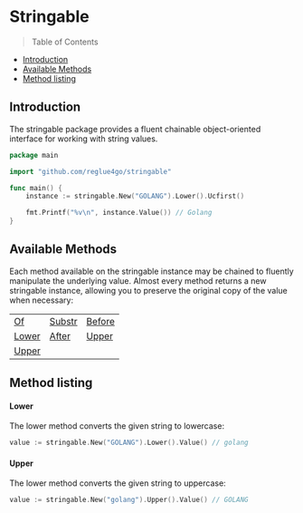 # Stringable

> Table of Contents

-   [Introduction](#introduction)
-   [Available Methods](#available-methods)
-   [Method listing](#method-listing)

## Introduction

The stringable package provides a fluent chainable object-oriented interface for working with string values.

```go
package main

import "github.com/reglue4go/stringable"

func main() {
	instance := stringable.New("GOLANG").Lower().Ucfirst()

	fmt.Printf("%v\n", instance.Value()) // Golang
}

```

## Available Methods

Each method available on the stringable instance may be chained to fluently manipulate the underlying value.
Almost every method returns a new stringable instance, allowing you to preserve the original copy of the value when necessary:

|                 |                   |                   |
| --------------- | ----------------- | ----------------- |
| [Of](#Of)       | [Substr](#substr) | [Before](#before) |
| [Lower](#Lower) | [After](#After)   | [Upper](#upper)   |
| [Upper](#Upper) |                   |                   |

## Method listing

#### Lower

The lower method converts the given string to lowercase:

```go
value := stringable.New("GOLANG").Lower().Value() // golang
```

#### Upper

The lower method converts the given string to uppercase:

```go
value := stringable.New("golang").Upper().Value() // GOLANG
```
